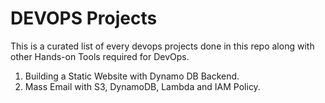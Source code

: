 
# DEVOPS Projects 
This is a curated list of every devops projects done in this repo along with other Hands-on Tools required for DevOps.


1. Building a Static Website with Dynamo DB Backend. 
2. Mass Email with S3, DynamoDB, Lambda and IAM Policy.
